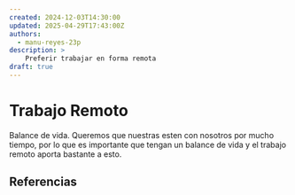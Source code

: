 ```yaml
---
created: 2024-12-03T14:30:00
updated: 2025-04-29T17:43:00Z
authors:
  - manu-reyes-23p
description: >
    Preferir trabajar en forma remota
draft: true
---
```


# Trabajo Remoto

Balance de vida. Queremos que nuestras esten con nosotros por mucho tiempo, por lo que es importante que tengan un balance de vida y el trabajo remoto aporta bastante a esto.

## Referencias
